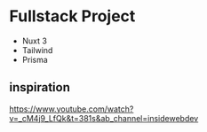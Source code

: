 # Fullstack Project

- Nuxt 3
- Tailwind
- Prisma

## inspiration
https://www.youtube.com/watch?v=_cM4j9_LfQk&t=381s&ab_channel=insidewebdev